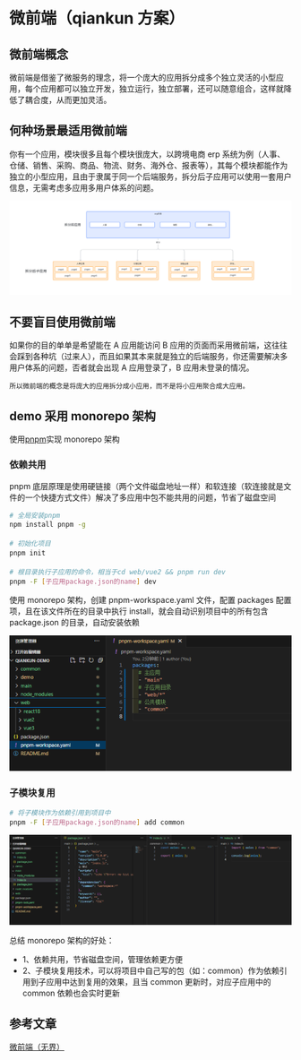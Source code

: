 # 微前端（qiankun 方案）

## 微前端概念

微前端是借鉴了微服务的理念，将一个庞大的应用拆分成多个独立灵活的小型应用，每个应用都可以独立开发，独立运行，独立部署，还可以随意组合，这样就降低了耦合度，从而更加灵活。

## 何种场景最适用微前端

你有一个应用，模块很多且每个模块很庞大，以跨境电商 erp 系统为例（人事、仓储、销售、采购、商品、物流、财务、海外仓、报表等），其每个模块都能作为独立的小型应用，且由于隶属于同一个后端服务，拆分后子应用可以使用一套用户信息，无需考虑多应用多用户体系的问题。

![](/demo/拆分.png)

## 不要盲目使用微前端

如果你的目的单单是希望能在 A 应用能访问 B 应用的页面而采用微前端，这往往会踩到各种坑（过来人），而且如果其本来就是独立的后端服务，你还需要解决多用户体系的问题，否者就会出现 A 应用登录了，B 应用未登录的情况。

`所以微前端的概念是将庞大的应用拆分成小应用，而不是将小应用聚合成大应用。`

## demo 采用 monorepo 架构

使用[pnpm](https://pnpm.io/)实现 monorepo 架构

### 依赖共用

pnpm 底层原理是使用硬链接（两个文件磁盘地址一样）和软连接（软连接就是文件的一个快捷方式文件）解决了多应用中包不能共用的问题，节省了磁盘空间

```bash
# 全局安装pnpm
npm install pnpm -g

# 初始化项目
pnpm init

# 根目录执行子应用的命令，相当于cd web/vue2 && pnpm run dev
pnpm -F [子应用package.json的name] dev
```

使用 monorepo 架构，创建 pnpm-workspace.yaml 文件，配置 packages 配置项，且在该文件所在的目录中执行 install，就会自动识别项目中的所有包含 package.json 的目录，自动安装依赖

![](/demo/monorepo.png)

### 子模块复用

```bash
# 将子模块作为依赖引用到项目中
pnpm -F [子应用package.json的name] add common
```

![](/demo/main-common.png)

总结 monorepo 架构的好处：

- 1、依赖共用，节省磁盘空间，管理依赖更方便
- 2、子模块复用技术，可以将项目中自己写的包（如：common）作为依赖引用到子应用中达到复用的效果，且当 common 更新时，对应子应用中的 common 依赖也会实时更新

## 参考文章

[微前端（无界）](https://juejin.cn/post/7212603829572911159?searchId=20250115091619E446D29C3FAB969EA36C)
